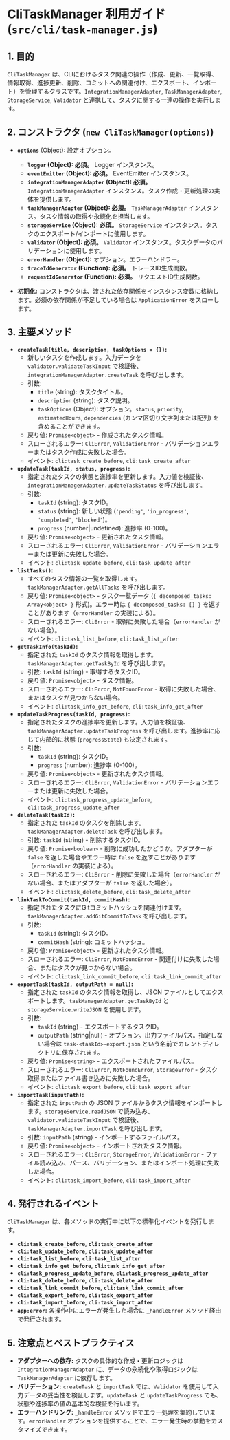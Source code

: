# CliTaskManager 利用ガイド (`src/cli/task-manager.js`)

## 1. 目的

`CliTaskManager` は、CLIにおけるタスク関連の操作（作成、更新、一覧取得、情報取得、進捗更新、削除、コミットへの関連付け、エクスポート、インポート）を管理するクラスです。`IntegrationManagerAdapter`, `TaskManagerAdapter`, `StorageService`, `Validator` と連携して、タスクに関する一連の操作を実行します。

## 2. コンストラクタ (`new CliTaskManager(options)`)

*   **`options`** (Object): 設定オプション。
    *   **`logger` (Object): 必須。** Logger インスタンス。
    *   **`eventEmitter` (Object): 必須。** EventEmitter インスタンス。
    *   **`integrationManagerAdapter` (Object): 必須。** `IntegrationManagerAdapter` インスタンス。タスク作成・更新処理の実体を提供します。
    *   **`taskManagerAdapter` (Object): 必須。** `TaskManagerAdapter` インスタンス。タスク情報の取得や永続化を担当します。
    *   **`storageService` (Object): 必須。** `StorageService` インスタンス。タスクのエクスポート/インポートに使用します。
    *   **`validator` (Object): 必須。** `Validator` インスタンス。タスクデータのバリデーションに使用します。
    *   **`errorHandler` (Object):** オプション。エラーハンドラー。
    *   **`traceIdGenerator` (Function): 必須。** トレースID生成関数。
    *   **`requestIdGenerator` (Function): 必須。** リクエストID生成関数。

*   **初期化:** コンストラクタは、渡された依存関係をインスタンス変数に格納します。必須の依存関係が不足している場合は `ApplicationError` をスローします。

## 3. 主要メソッド

*   **`createTask(title, description, taskOptions = {})`:**
    *   新しいタスクを作成します。入力データを `validator.validateTaskInput` で検証後、`integrationManagerAdapter.createTask` を呼び出します。
    *   引数:
        *   `title` (string): タスクタイトル。
        *   `description` (string): タスク説明。
        *   `taskOptions` (Object): オプション。`status`, `priority`, `estimatedHours`, `dependencies` (カンマ区切り文字列または配列) を含めることができます。
    *   戻り値: `Promise<object>` - 作成されたタスク情報。
    *   スローされるエラー: `CliError`, `ValidationError` - バリデーションエラーまたはタスク作成に失敗した場合。
    *   イベント: `cli:task_create_before`, `cli:task_create_after`
*   **`updateTask(taskId, status, progress)`:**
    *   指定されたタスクの状態と進捗率を更新します。入力値を検証後、`integrationManagerAdapter.updateTaskStatus` を呼び出します。
    *   引数:
        *   `taskId` (string): タスクID。
        *   `status` (string): 新しい状態 (`'pending'`, `'in_progress'`, `'completed'`, `'blocked'`)。
        *   `progress` (number|undefined): 進捗率 (0-100)。
    *   戻り値: `Promise<object>` - 更新されたタスク情報。
    *   スローされるエラー: `CliError`, `ValidationError` - バリデーションエラーまたは更新に失敗した場合。
    *   イベント: `cli:task_update_before`, `cli:task_update_after`
*   **`listTasks()`:**
    *   すべてのタスク情報の一覧を取得します。`taskManagerAdapter.getAllTasks` を呼び出します。
    *   戻り値: `Promise<object>` - タスク一覧データ (`{ decomposed_tasks: Array<object> }` 形式)。エラー時は `{ decomposed_tasks: [] }` を返すことがあります（`errorHandler` の実装による）。
    *   スローされるエラー: `CliError` - 取得に失敗した場合（`errorHandler` がない場合）。
    *   イベント: `cli:task_list_before`, `cli:task_list_after`
*   **`getTaskInfo(taskId)`:**
    *   指定された `taskId` のタスク情報を取得します。`taskManagerAdapter.getTaskById` を呼び出します。
    *   引数: `taskId` (string) - 取得するタスクID。
    *   戻り値: `Promise<object>` - タスク情報。
    *   スローされるエラー: `CliError`, `NotFoundError` - 取得に失敗した場合、またはタスクが見つからない場合。
    *   イベント: `cli:task_info_get_before`, `cli:task_info_get_after`
*   **`updateTaskProgress(taskId, progress)`:**
    *   指定されたタスクの進捗率を更新します。入力値を検証後、`taskManagerAdapter.updateTaskProgress` を呼び出します。進捗率に応じて内部的に状態 (`progressState`) も決定されます。
    *   引数:
        *   `taskId` (string): タスクID。
        *   `progress` (number): 進捗率 (0-100)。
    *   戻り値: `Promise<object>` - 更新されたタスク情報。
    *   スローされるエラー: `CliError`, `ValidationError` - バリデーションエラーまたは更新に失敗した場合。
    *   イベント: `cli:task_progress_update_before`, `cli:task_progress_update_after`
*   **`deleteTask(taskId)`:**
    *   指定された `taskId` のタスクを削除します。`taskManagerAdapter.deleteTask` を呼び出します。
    *   引数: `taskId` (string) - 削除するタスクID。
    *   戻り値: `Promise<boolean>` - 削除に成功したかどうか。アダプターが `false` を返した場合やエラー時は `false` を返すことがあります（`errorHandler` の実装による）。
    *   スローされるエラー: `CliError` - 削除に失敗した場合（`errorHandler` がない場合、またはアダプターが `false` を返した場合）。
    *   イベント: `cli:task_delete_before`, `cli:task_delete_after`
*   **`linkTaskToCommit(taskId, commitHash)`:**
    *   指定されたタスクにGitコミットハッシュを関連付けます。`taskManagerAdapter.addGitCommitToTask` を呼び出します。
    *   引数:
        *   `taskId` (string): タスクID。
        *   `commitHash` (string): コミットハッシュ。
    *   戻り値: `Promise<object>` - 更新されたタスク情報。
    *   スローされるエラー: `CliError`, `NotFoundError` - 関連付けに失敗した場合、またはタスクが見つからない場合。
    *   イベント: `cli:task_link_commit_before`, `cli:task_link_commit_after`
*   **`exportTask(taskId, outputPath = null)`:**
    *   指定された `taskId` のタスク情報を取得し、JSON ファイルとしてエクスポートします。`taskManagerAdapter.getTaskById` と `storageService.writeJSON` を使用します。
    *   引数:
        *   `taskId` (string) - エクスポートするタスクID。
        *   `outputPath` (string|null) - オプション。出力ファイルパス。指定しない場合は `task-<taskId>-export.json` という名前でカレントディレクトリに保存されます。
    *   戻り値: `Promise<string>` - エクスポートされたファイルパス。
    *   スローされるエラー: `CliError`, `NotFoundError`, `StorageError` - タスク取得またはファイル書き込みに失敗した場合。
    *   イベント: `cli:task_export_before`, `cli:task_export_after`
*   **`importTask(inputPath)`:**
    *   指定された `inputPath` の JSON ファイルからタスク情報をインポートします。`storageService.readJSON` で読み込み、`validator.validateTaskInput` で検証後、`taskManagerAdapter.importTask` を呼び出します。
    *   引数: `inputPath` (string) - インポートするファイルパス。
    *   戻り値: `Promise<object>` - インポートされたタスク情報。
    *   スローされるエラー: `CliError`, `StorageError`, `ValidationError` - ファイル読み込み、パース、バリデーション、またはインポート処理に失敗した場合。
    *   イベント: `cli:task_import_before`, `cli:task_import_after`

## 4. 発行されるイベント

`CliTaskManager` は、各メソッドの実行中に以下の標準化イベントを発行します。

*   **`cli:task_create_before`**, **`cli:task_create_after`**
*   **`cli:task_update_before`**, **`cli:task_update_after`**
*   **`cli:task_list_before`**, **`cli:task_list_after`**
*   **`cli:task_info_get_before`**, **`cli:task_info_get_after`**
*   **`cli:task_progress_update_before`**, **`cli:task_progress_update_after`**
*   **`cli:task_delete_before`**, **`cli:task_delete_after`**
*   **`cli:task_link_commit_before`**, **`cli:task_link_commit_after`**
*   **`cli:task_export_before`**, **`cli:task_export_after`**
*   **`cli:task_import_before`**, **`cli:task_import_after`**
*   **`app:error`:** 各操作中にエラーが発生した場合に `_handleError` メソッド経由で発行されます。

## 5. 注意点とベストプラクティス

*   **アダプターへの依存:** タスクの具体的な作成・更新ロジックは `IntegrationManagerAdapter` に、データの永続化や取得ロジックは `TaskManagerAdapter` に依存します。
*   **バリデーション:** `createTask` と `importTask` では、`Validator` を使用して入力データの妥当性を検証します。`updateTask` と `updateTaskProgress` でも、状態や進捗率の値の基本的な検証を行います。
*   **エラーハンドリング:** `_handleError` メソッドでエラー処理を集約しています。`errorHandler` オプションを提供することで、エラー発生時の挙動をカスタマイズできます。
